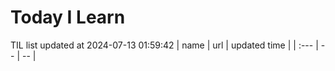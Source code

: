 # Today I Learn 
TIL list updated at 2024-07-13 01:59:42
| name | url | updated time |
| :--- | -- | -- |
